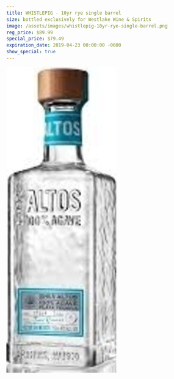 ```yaml
---
title: WHISTLEPIG - 10yr rye single barrel
size: bottled exclusively for Westlake Wine & Spirits
image: /assets/images/whistlepig-10yr-rye-single-barrel.png
reg_price: $89.99
special_price: $79.49
expiration_date: 2019-04-23 00:00:00 -0600
show_special: true
---
```


![](/assets/images/versions/olmeca-2-1---x----288-800x---.jpg)